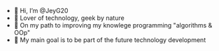 - 👋 Hi, I’m @JeyG20
- 👀 Lover of technology, geek by nature
- 🌱 On my path to improving my knowlege programming "algorithms & OOp"
- 💞️ My main goal is to be part of the future technology development

<!---
JeyG20/JeyG20 is a ✨ special ✨ repository because its `README.md` (this file) appears on your GitHub profile.
You can click the Preview link to take a look at your changes.
--->
